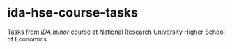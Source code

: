 # ida-hse-course-tasks

Tasks from *IDA minor* course at National Research University Higher School of Economics.